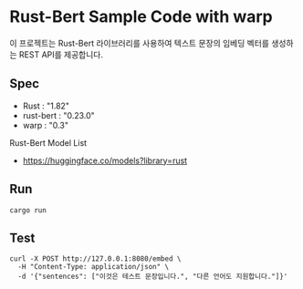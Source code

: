 # Rust-Bert Sample Code with warp
이 프로젝트는 Rust-Bert 라이브러리를 사용하여 텍스트 문장의 임베딩 벡터를 생성하는 REST API를 제공합니다. 

## Spec
- Rust : "1.82"
- rust-bert : "0.23.0"
- warp : "0.3"


Rust-Bert Model List
- https://huggingface.co/models?library=rust


## Run
```
cargo run
```

## Test
```
curl -X POST http://127.0.0.1:8080/embed \
  -H "Content-Type: application/json" \
  -d '{"sentences": ["이것은 테스트 문장입니다.", "다른 언어도 지원합니다."]}'
```
